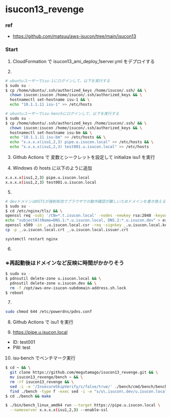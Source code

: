 # isucon13_revenge

### ref

- https://github.com/matsuu/aws-isucon/tree/main/isucon13

### Start

1. CloudFormation で isucon13_ami_deploy_1server.yml をデプロイする

2.

```bash
# ubuntuユーザーでisu-1にログインして、以下を実行する
$ sudo su -
$ cp /home/ubuntu/.ssh/authorized_keys /home/isucon/.ssh/ && \
  chown isucon:isucon /home/isucon/.ssh/authorized_keys && \
  hostnamectl set-hostname isu-1 && \
  echo "10.1.1.11 isu-1" >> /etc/hosts

# ubuntuユーザーでisu-benchにログインして、以下を実行する
$ sudo su -
$ cp /home/ubuntu/.ssh/authorized_keys /home/isucon/.ssh/ && \
  chown isucon:isucon /home/isucon/.ssh/authorized_keys && \
  hostnamectl set-hostname isu-bm && \
  echo "10.1.1.11 isu-bm" >> /etc/hosts && \
  echo "x.x.x.x(isu1,2,3) pipe.u.isucon.local" >> /etc/hosts && \
  echo "x.x.x.x(isu1,2,3) test001.u.isucon.local" >> /etc/hosts
```

3. Github Actions で 変数とシークレットを設定して initialize isu1 を実行

4. Windows の hosts に以下のように追加

```bash
x.x.x.x(isu1,2,3) pipe.u.isucon.local
x.x.x.x(isu1,2,3) test001.u.isucon.local
```

5.

```bash
# devドメインはHSTSが強制有効でブラウザでの動作確認が難しいためドメインを書き換える
$ sudo su -
$ cd /etc/nginx/tls/ && \
openssl req -subj '/CN=*.t.isucon.local' -nodes -newkey rsa:2048 -keyout _.u.isucon.local.key -out _.u.isucon.local.csr && \
echo "subjectAltName=DNS.1:*.u.isucon.local, DNS.2:*.u.isucon.dev" > extfile.txt && \
openssl x509 -in _.u.isucon.local.csr -req -signkey _.u.isucon.local.key -sha256 -days 3650 -out _.u.isucon.local.crt -extfile extfile.txt && \
cp -p _.u.isucon.local.crt _.u.isucon.local.issuer.crt

systemctl restart nginx
```

6.

### ※再起動後はドメインなど反映に時間がかかりそう

```bash
$ sudo su -
$ pdnsutil delete-zone u.isucon.local && \
  pdnsutil delete-zone u.isucon.dev && \
  rm -f /opt/aws-env-isucon-subdomain-address.sh.lock
$ reboot
```

7.

```bash
sudo chmod 644 /etc/powerdns/pdns.conf
```

8. Github Actions で isu1 を実行

9. https://pipe.u.isucon.local

- ID: test001
- PW: test

10. isu-bench でベンチマーク実行

```bash
$ cd ~ && \
  git clone https://github.com/megutamago/isucon13_revenge.git && \
  mv isucon13_revenge/bench ~ && \
  rm -rf isucon13_revenge && \
  sed -i -e '/InsecureSkipVerify/s/false/true/' ./bench/cmd/bench/benchmarker.go ./bench/cmd/bench/bench.go && \
  find ./bench -type f -exec sed -i -e "s/u\.isucon\.dev/u.isucon.local/g" {} +
$ cd ./bench && make

$ ./bin/bench_linux_amd64 run --target https://pipe.u.isucon.local \
  --nameserver x.x.x.x(isu1,2,3) --enable-ssl
```
